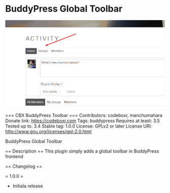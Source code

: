 # BuddyPress Global Toolbar
![Screenshot](https://github.com/manchumahara/cbxbptoolbar/blob/master/assets/images/screenshot_1.png?raw=true)


=== CBX BuddyPress Toolbar ===
Contributors: codeboxr, manchumahara
Donate link: https://codeboxr.com
Tags: buddypress
Requires at least: 3.5
Tested up to: 3.4
Stable tag: 1.0.0
License: GPLv2 or later
License URI: http://www.gnu.org/licenses/gpl-2.0.html

BuddyPress Global Toolbar

== Description ==
This plugin simply adds a global toolbar in BuddyPress frontend



== Changelog ==

= 1.0.0 =
* Initiala release
